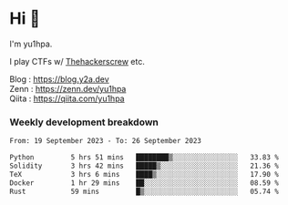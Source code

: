# Hi 👋

I'm yu1hpa.

I play CTFs w/ [Thehackerscrew](https://www.thehackerscrew.team/) etc.

Blog : https://blog.y2a.dev  
Zenn : https://zenn.dev/yu1hpa  
Qiita : https://qiita.com/yu1hpa  

### Weekly development breakdown

<!--START_SECTION:waka-->

```txt
From: 19 September 2023 - To: 26 September 2023

Python         5 hrs 51 mins   ████████▒░░░░░░░░░░░░░░░░   33.83 %
Solidity       3 hrs 42 mins   █████▒░░░░░░░░░░░░░░░░░░░   21.36 %
TeX            3 hrs 6 mins    ████▒░░░░░░░░░░░░░░░░░░░░   17.90 %
Docker         1 hr 29 mins    ██░░░░░░░░░░░░░░░░░░░░░░░   08.59 %
Rust           59 mins         █▒░░░░░░░░░░░░░░░░░░░░░░░   05.74 %
```

<!--END_SECTION:waka-->

